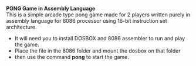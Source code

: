 **PONG Game in Assembly Language**  
This is a simple arcade type pong game made for 2 players written purely in assembly language for 8086 processor using 16-bit instruction set architecture.  
* It will need you to install DOSBOX and 8086 assembler to run and play the game.  
* Place the file in the 8086 folder and mount the dosbox on that folder   
* then use the command **pong** to start the game.

